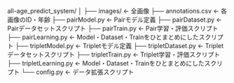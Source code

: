 all-age_predict_system/
│
├── images/             ← 全画像
├── annotations.csv     ← 各画像のID・年齢
├── pairModel.py        ← Pairモデル定義
├── pairDataset.py      ← Pairデータセットスクリプト
├── pairTrain.py        ← Pair学習・評価スクリプト
├── pairLearning.py     ← Model・Dataset・Trainをひとまとめにしたスクリプト
├── tripletModel.py     ← Tripletモデル定義
├── tripletDataset.py   ← Tripletデータセットスクリプト
├── tripletTrain.py     ← Triplet学習・評価スクリプト
├── tripletLearning.py  ← Model・Dataset・Trainをひとまとめにしたスクリプト
└── config.py           ← データ拡張スクリプト
